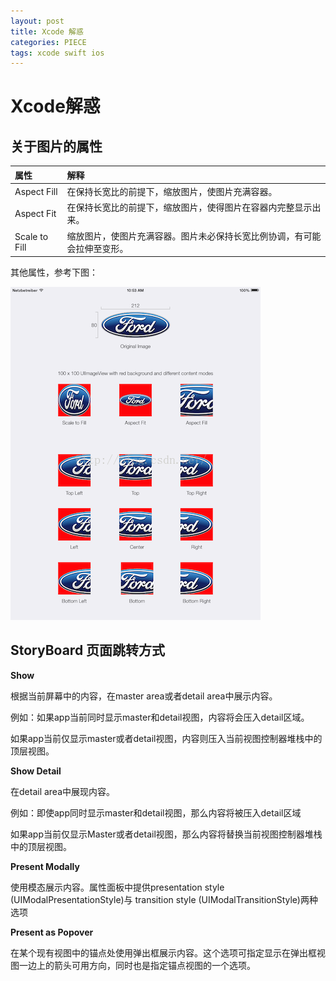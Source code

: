 ```yaml
---
layout: post
title: Xcode 解惑
categories: PIECE
tags: xcode swift ios
---
```


# Xcode解惑

## 关于图片的属性

| 属性            | 解释                                   |
| :------------ | :----------------------------------- |
| Aspect Fill   | 在保持长宽比的前提下，缩放图片，使图片充满容器。             |
| Aspect Fit    | 在保持长宽比的前提下，缩放图片，使得图片在容器内完整显示出来。      |
| Scale to Fill | 缩放图片，使图片充满容器。图片未必保持长宽比例协调，有可能会拉伸至变形。 |

其他属性，参考下图：

![img](../image/image2017100101.png)

## StoryBoard 页面跳转方式

**Show**

根据当前屏幕中的内容，在master area或者detail area中展示内容。

例如：如果app当前同时显示master和detail视图，内容将会压入detail区域。

如果app当前仅显示master或者detail视图，内容则压入当前视图控制器堆栈中的顶层视图。

**Show Detail**

在detail area中展现内容。

例如：即使app同时显示master和detail视图，那么内容将被压入detail区域

如果app当前仅显示Master或者detail视图，那么内容将替换当前视图控制器堆栈中的顶层视图。

**Present Modally**

使用模态展示内容。属性面板中提供presentation style (UIModalPresentationStyle)与 transition style (UIModalTransitionStyle)两种选项

**Present as Popover**

在某个现有视图中的锚点处使用弹出框展示内容。这个选项可指定显示在弹出框视图一边上的箭头可用方向，同时也是指定锚点视图的一个选项。